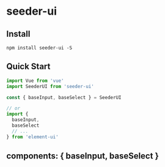
# seeder-ui

## Install
```shell
npm install seeder-ui -S
```

## Quick Start
``` javascript
import Vue from 'vue'
import SeederUI from 'seeder-ui'

const { baseInput, baseSelect } = SeederUI

// or
import {
  baseInput,
  baseSelect
  // ...
} from 'element-ui'

```
## components: { baseInput, baseSelect }
